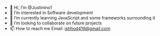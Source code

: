 - 👋 Hi, I’m @Justinino1
- 👀 I’m interested in Software development
- 🌱 I’m currently learning JavaScript and some frameworks surrounding it 
- 💞️ I’m looking to collaborate on future projects
- 📫 How to reach me Email: ishhod419@gmail.com

<!---
Justinino1/Justinino1 is a ✨ special ✨ repository because its `README.md` (this file) appears on your GitHub profile.
You can click the Preview link to take a look at your changes.
--->
